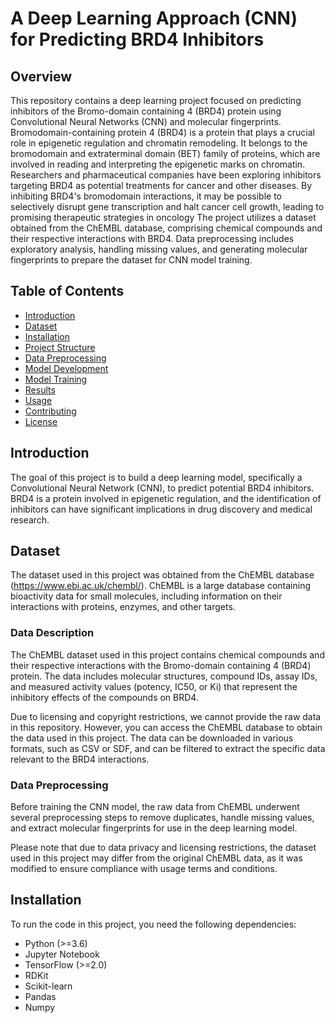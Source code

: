 # A Deep Learning Approach (CNN) for Predicting BRD4 Inhibitors


## Overview

This repository contains a deep learning project focused on predicting inhibitors of the Bromo-domain containing 4 (BRD4) protein using Convolutional Neural Networks (CNN) and molecular fingerprints. Bromodomain-containing protein 4 (BRD4) is a protein that plays a crucial role in epigenetic regulation and chromatin remodeling. It belongs to the bromodomain and extraterminal domain (BET) family of proteins, which are involved in reading and interpreting the epigenetic marks on chromatin. Researchers and pharmaceutical companies have been exploring inhibitors targeting BRD4 as potential treatments for cancer and other diseases. By inhibiting BRD4's bromodomain interactions, it may be possible to selectively disrupt gene transcription and halt cancer cell growth, leading to promising therapeutic strategies in oncology
The project utilizes a dataset obtained from the ChEMBL database, comprising chemical compounds and their respective interactions with BRD4. Data preprocessing includes exploratory analysis, handling missing values, and generating molecular fingerprints to prepare the dataset for CNN model training.

## Table of Contents

- [Introduction](#introduction)
- [Dataset](#dataset)
- [Installation](#installation)
- [Project Structure](#project-structure)
- [Data Preprocessing](#data-preprocessing)
- [Model Development](#model-development)
- [Model Training](#model-training)
- [Results](#results)
- [Usage](#usage)
- [Contributing](#contributing)
- [License](#license)

## Introduction

The goal of this project is to build a deep learning model, specifically a Convolutional Neural Network (CNN), to predict potential BRD4 inhibitors. BRD4 is a protein involved in epigenetic regulation, and the identification of inhibitors can have significant implications in drug discovery and medical research.

## Dataset

The dataset used in this project was obtained from the ChEMBL database (https://www.ebi.ac.uk/chembl/). ChEMBL is a large database containing bioactivity data for small molecules, including information on their interactions with proteins, enzymes, and other targets.

### Data Description

The ChEMBL dataset used in this project contains chemical compounds and their respective interactions with the Bromo-domain containing 4 (BRD4) protein. The data includes molecular structures, compound IDs, assay IDs, and measured activity values (potency, IC50, or Ki) that represent the inhibitory effects of the compounds on BRD4.

Due to licensing and copyright restrictions, we cannot provide the raw data in this repository. However, you can access the ChEMBL database to obtain the data used in this project. The data can be downloaded in various formats, such as CSV or SDF, and can be filtered to extract the specific data relevant to the BRD4 interactions.

### Data Preprocessing

Before training the CNN model, the raw data from ChEMBL underwent several preprocessing steps to remove duplicates, handle missing values, and extract molecular fingerprints for use in the deep learning model. 

Please note that due to data privacy and licensing restrictions, the dataset used in this project may differ from the original ChEMBL data, as it was modified to ensure compliance with usage terms and conditions.

## Installation

To run the code in this project, you need the following dependencies:

- Python (>=3.6)
- Jupyter Notebook
- TensorFlow (>=2.0)
- RDKit
- Scikit-learn
- Pandas
- Numpy

